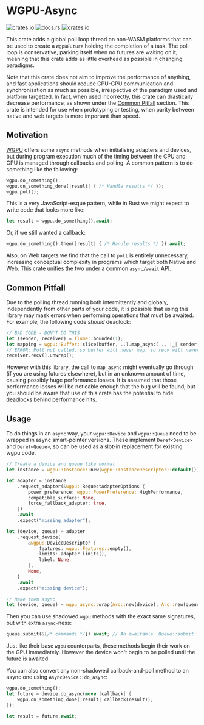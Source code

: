 # WGPU-Async

[![crates.io](https://img.shields.io/crates/v/wgpu-async.svg)](https://crates.io/crates/wgpu-async)
[![docs.rs](https://img.shields.io/docsrs/wgpu-async)](https://docs.rs/wgpu-async/latest/wgpu_async/)
[![crates.io](https://img.shields.io/crates/l/wgpu-async.svg)](https://github.com/LucentFlux/wgpu-async/blob/main/LICENSE)

This crate adds a global poll loop thread on non-WASM platforms that can be used to create a `WgpuFuture` holding the completion of a task. The poll loop is conservative, parking itself when no futures are waiting on it, meaning that this crate adds as little overhead as possible in changing paradigms.

Note that this crate does not aim to improve the performance of anything, and fast applications should reduce CPU-GPU communication and synchronisation as much as possible, irrespective of the paradigm used and platform targetted. In fact, when used incorrectly, this crate can drastically decrease performance, as shown under the [Common Pitfall](#Common-Pitfall) section. This crate is intended for use when prototyping or testing, when parity between native and web targets is more important than speed.

## Motivation

[WGPU](https://github.com/gfx-rs/wgpu) offers some `async` methods when initialising adapters and devices, but during program execution much of the timing between the CPU and GPU is managed through callbacks and polling. A common pattern is to do something like the following:

```rust ignore
wgpu.do_something();
wgpu.on_something_done(|result| { /* Handle results */ });
wgpu.poll();
```

This is a very JavaScript-esque pattern, while in Rust we might expect to write code that looks more like:

```rust ignore
let result = wgpu.do_something().await;
```

Or, if we still wanted a callback:

```rust ignore
wgpu.do_something().then(|result| { /* Handle results */ }).await;
```

Also, on Web targets we find that the call to `poll` is entirely unnecessary, increasing conceptual complexity in programs which target both Native and Web. This crate unifies the two under a common `async/await` API.

## Common Pitfall

Due to the polling thread running both intermittently and globaly, independently from other parts of your code, it is possible that using this library may mask errors when performing operations that must be awaited. For example, the following code *should* deadlock:

```rust compile_fail
// BAD CODE - DON'T DO THIS
let (sender, receiver) = flume::bounded(1);
let mapping = wgpu::Buffer::slice(buffer, ..).map_async(.., |_| sender.send(()));
// ERROR: Poll not called, so buffer will never map, so recv will never complete.
receiver.recv().unwrap();
```

However with this library, the call to `map_async` might eventually go through (if you are using futures elsewhere), but in an unknown amount of time, causing possibly huge performance losses. It is assumed that those performance losses will be noticable enough that the bug will be found, but you should be aware that use of this crate has the potential to hide deadlocks behind performance hits.

## Usage

To do things in an `async` way, your `wgpu::Device` and `wgpu::Queue` need to be wrapped in async smart-pointer versions. These implement `Deref<Device>` and `Deref<Queue>`, so can be used as a slot-in replacement for existing wgpu code. 

```rust ignore
// Create a device and queue like normal
let instance = wgpu::Instance::new(wgpu::InstanceDescriptor::default());

let adapter = instance
    .request_adapter(&wgpu::RequestAdapterOptions {
        power_preference: wgpu::PowerPreference::HighPerformance,
        compatible_surface: None,
        force_fallback_adapter: true,
    })
    .await
    .expect("missing adapter");

let (device, queue) = adapter
    .request_device(
        &wgpu::DeviceDescriptor {
            features: wgpu::Features::empty(),
            limits: adapter.limits(),
            label: None,
        },
        None,
    )
    .await
    .expect("missing device");

// Make them async
let (device, queue) = wgpu_async::wrap(Arc::new(device), Arc::new(queue));
```

Then you can use shadowed `wgpu` methods with the exact same signatures, but with extra `async`-ness:

```rust ignore
queue.submit(&[/* commands */]).await; // An awaitable `Queue::submit`!
```

Just like their base `wgpu` counterparts, these methods begin their work on the GPU immediately. However the device won't begin to be polled until the future is awaited.

You can also convert any non-shadowed callback-and-poll method to an async one using `AsyncDevice::do_async`:

```rust ignore
wgpu.do_something();
let future = device.do_async(move |callback| {
    wgpu.on_something_done(|result| callback(result));
});

let result = future.await;
```
